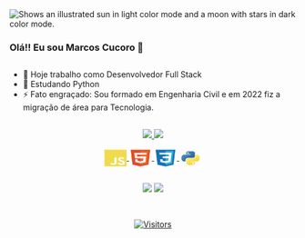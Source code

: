 <picture>
  <source media="(prefers-color-scheme: dark)" srcset="https://user-images.githubusercontent.com/25423296/163456776-7f95b81a-f1ed-45f7-b7ab-8fa810d529fa.png">
  <img alt="Shows an illustrated sun in light color mode and a moon with stars in dark color mode." src="https://user-images.githubusercontent.com/25423296/163456779-a8556205-d0a5-45e2-ac17-42d089e3c3f8.png" width="90px">
</picture>

### Olá!! Eu sou Marcos Cucoro 👋

##

- 🔭 Hoje trabalho como Desenvolvedor Full Stack
- 🌱 Estudando Python
- ⚡ Fato engraçado: Sou formado em Engenharia Civil e em 2022 fiz a migração de área para Tecnologia.

##

<div align="center">
  <a href="https://github.com/MarcosCucoro">
  <img height="150em" src="https://github-readme-stats.vercel.app/api?username=MarcosCucoro&show_icons=true&theme=dark&count_private=true"/>
  <img height="150em" src="https://github-readme-stats.vercel.app/api/top-langs/?username=MarcosCucoro&layout=compact&theme=dark"/>
</div>
    
<div align="center" style="display: inline_block"><br>
  <img align="center" alt="Js" height="30" width="40" src="https://raw.githubusercontent.com/devicons/devicon/master/icons/javascript/javascript-plain.svg">
  <img align="center" alt="HTML" height="30" width="40" src="https://raw.githubusercontent.com/devicons/devicon/master/icons/html5/html5-original.svg">
  <img align="center" alt="CSS" height="30" width="40" src="https://raw.githubusercontent.com/devicons/devicon/master/icons/css3/css3-original.svg">
  <img align="center" alt="Python" height="30" width="40" src="https://raw.githubusercontent.com/devicons/devicon/master/icons/python/python-original.svg">
</div>
  
 ##
  
<div align="center"> 
  <a href="https://instagram.com/marcoscucoro" target="_blank"><img src="https://img.shields.io/badge/-Instagram-%23E4405F?style=for-the-badge&logo=instagram&logoColor=white" target="_blank"></a>
  <a href="https://www.linkedin.com/in/marcos-cucoro-15b23a95" target="_blank"><img src="https://img.shields.io/badge/-LinkedIn-%230077B5?style=for-the-badge&logo=linkedin&logoColor=white" target="_blank"></a> 
</div>

<p align="center">
    <a href="https://github.com/MarcosCucoro/MarcosCucoro/blob/output/github-contribution-grid-snake.svg">
      <img alt="" src="https://github.com/MarcosCucoro/MarcosCucoro/blob/output/github-contribution-grid-snake.svg" />
    </a>

<p align="center">
    <a href="https://visitor-badge.glitch.me/badge?page_id=MarcosCucoro.MarcosCucoro">
      <img alt="Visitors" src="https://visitor-badge.glitch.me/badge?page_id=MarcosCucoro.MarcosCucoro" />
    </a>

